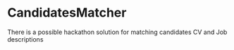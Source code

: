 # CandidatesMatcher
There is a possible hackathon solution for matching candidates CV and Job descriptions 

